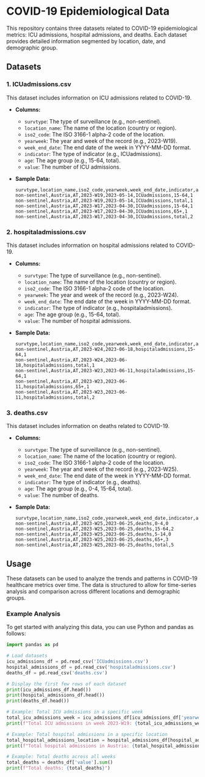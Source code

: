 # COVID-19 Epidemiological Data

This repository contains three datasets related to COVID-19 epidemiological metrics: ICU admissions, hospital admissions, and deaths. Each dataset provides detailed information segmented by location, date, and demographic group.

## Datasets

### 1. ICUadmissions.csv

This dataset includes information on ICU admissions related to COVID-19.

- **Columns:**
  - `survtype`: The type of surveillance (e.g., non-sentinel).
  - `location_name`: The name of the location (country or region).
  - `iso2_code`: The ISO 3166-1 alpha-2 code of the location.
  - `yearweek`: The year and week of the record (e.g., 2023-W19).
  - `week_end_date`: The end date of the week in YYYY-MM-DD format.
  - `indicator`: The type of indicator (e.g., ICUadmissions).
  - `age`: The age group (e.g., 15-64, total).
  - `value`: The number of ICU admissions.

- **Sample Data:**
  ```csv
  survtype,location_name,iso2_code,yearweek,week_end_date,indicator,age,value
  non-sentinel,Austria,AT,2023-W19,2023-05-14,ICUadmissions,15-64,1
  non-sentinel,Austria,AT,2023-W19,2023-05-14,ICUadmissions,total,1
  non-sentinel,Austria,AT,2023-W17,2023-04-30,ICUadmissions,15-64,1
  non-sentinel,Austria,AT,2023-W17,2023-04-30,ICUadmissions,65+,1
  non-sentinel,Austria,AT,2023-W17,2023-04-30,ICUadmissions,total,2
  ```

### 2. hospitaladmissions.csv

This dataset includes information on hospital admissions related to COVID-19.

- **Columns:**
  - `survtype`: The type of surveillance (e.g., non-sentinel).
  - `location_name`: The name of the location (country or region).
  - `iso2_code`: The ISO 3166-1 alpha-2 code of the location.
  - `yearweek`: The year and week of the record (e.g., 2023-W24).
  - `week_end_date`: The end date of the week in YYYY-MM-DD format.
  - `indicator`: The type of indicator (e.g., hospitaladmissions).
  - `age`: The age group (e.g., 15-64, total).
  - `value`: The number of hospital admissions.

- **Sample Data:**
  ```csv
  survtype,location_name,iso2_code,yearweek,week_end_date,indicator,age,value
  non-sentinel,Austria,AT,2023-W24,2023-06-18,hospitaladmissions,15-64,1
  non-sentinel,Austria,AT,2023-W24,2023-06-18,hospitaladmissions,total,1
  non-sentinel,Austria,AT,2023-W23,2023-06-11,hospitaladmissions,15-64,1
  non-sentinel,Austria,AT,2023-W23,2023-06-11,hospitaladmissions,65+,1
  non-sentinel,Austria,AT,2023-W23,2023-06-11,hospitaladmissions,total,2
  ```

### 3. deaths.csv

This dataset includes information on deaths related to COVID-19.

- **Columns:**
  - `survtype`: The type of surveillance (e.g., non-sentinel).
  - `location_name`: The name of the location (country or region).
  - `iso2_code`: The ISO 3166-1 alpha-2 code of the location.
  - `yearweek`: The year and week of the record (e.g., 2023-W25).
  - `week_end_date`: The end date of the week in YYYY-MM-DD format.
  - `indicator`: The type of indicator (e.g., deaths).
  - `age`: The age group (e.g., 0-4, 15-64, total).
  - `value`: The number of deaths.

- **Sample Data:**
  ```csv
  survtype,location_name,iso2_code,yearweek,week_end_date,indicator,age,value
  non-sentinel,Austria,AT,2023-W25,2023-06-25,deaths,0-4,0
  non-sentinel,Austria,AT,2023-W25,2023-06-25,deaths,15-64,2
  non-sentinel,Austria,AT,2023-W25,2023-06-25,deaths,5-14,0
  non-sentinel,Austria,AT,2023-W25,2023-06-25,deaths,65+,3
  non-sentinel,Austria,AT,2023-W25,2023-06-25,deaths,total,5
  ```

## Usage

These datasets can be used to analyze the trends and patterns in COVID-19 healthcare metrics over time. The data is structured to allow for time-series analysis and comparison across different locations and demographic groups.

### Example Analysis

To get started with analyzing this data, you can use Python and pandas as follows:

```python
import pandas as pd

# Load datasets
icu_admissions_df = pd.read_csv('ICUadmissions.csv')
hospital_admissions_df = pd.read_csv('hospitaladmissions.csv')
deaths_df = pd.read_csv('deaths.csv')

# Display the first few rows of each dataset
print(icu_admissions_df.head())
print(hospital_admissions_df.head())
print(deaths_df.head())

# Example: Total ICU admissions in a specific week
total_icu_admissions_week = icu_admissions_df[icu_admissions_df['yearweek'] == '2023-W19']['value'].sum()
print(f"Total ICU admissions in week 2023-W19: {total_icu_admissions_week}")

# Example: Total hospital admissions in a specific location
total_hospital_admissions_location = hospital_admissions_df[hospital_admissions_df['location_name'] == 'Austria']['value'].sum()
print(f"Total hospital admissions in Austria: {total_hospital_admissions_location}")

# Example: Total deaths across all weeks
total_deaths = deaths_df['value'].sum()
print(f"Total deaths: {total_deaths}")
```
